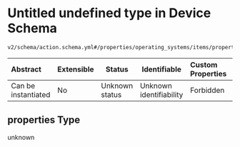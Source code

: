 # Untitled undefined type in Device Schema

```txt
v2/schema/action.schema.yml#/properties/operating_systems/items/properties/steps/items/properties/actions/items/oneOf/9/properties/fastboot:boot/properties
```




| Abstract            | Extensible | Status         | Identifiable            | Custom Properties | Additional Properties | Access Restrictions | Defined In                                                           |
| :------------------ | ---------- | -------------- | ----------------------- | :---------------- | --------------------- | ------------------- | -------------------------------------------------------------------- |
| Can be instantiated | No         | Unknown status | Unknown identifiability | Forbidden         | Allowed               | none                | [device.schema.json\*](../device.schema.json "open original schema") |

## properties Type

unknown
